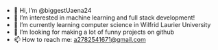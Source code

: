 - 👋 Hi, I’m @biggestUaena24
- 👀 I’m interested in machine learning and full stack development!
- 🌱 I’m currently learning computer science in Wilfrid Laurier University
- 💞️ I’m looking for making a lot of funny projects on github
- 📫 How to reach me: a2782541671@gmail.com

<!---
biggestUaena24/biggestUaena24 is a ✨ special ✨ repository because its `README.md` (this file) appears on your GitHub profile.
You can click the Preview link to take a look at your changes.
--->
